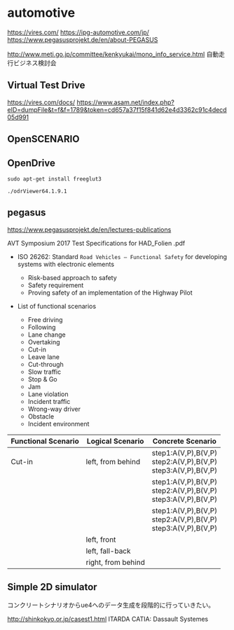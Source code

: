 # automotive

https://vires.com/
https://ipg-automotive.com/jp/
https://www.pegasusprojekt.de/en/about-PEGASUS

http://www.meti.go.jp/committee/kenkyukai/mono_info_service.html
自動走行ビジネス検討会

## Virtual Test Drive
https://vires.com/docs/
https://www.asam.net/index.php?eID=dumpFile&t=f&f=1789&token=cd657a37f15f841d62e4d3362c91c4decd05d991

## OpenSCENARIO



## OpenDrive

```
sudo apt-get install freeglut3
```

```
./odrViewer64.1.9.1
```

## pegasus

https://www.pegasusprojekt.de/en/lectures-publications

AVT Symposium 2017 Test Specifications for HAD_Folien .pdf

- ISO 26262: Standard `Road Vehicles – Functional Safety` for developing systems with electronic elements
  - Risk-based approach to safety
  - Safety requirement
  - Proving safety of an implementation of the Highway Pilot

- List of functional scenarios
  - Free driving
  - Following
  - Lane change
  - Overtaking
  - Cut-in
  - Leave lane
  - Cut-through
  - Slow traffic
  - Stop & Go
  - Jam
  - Lane violation
  - Incident traffic
  - Wrong-way driver
  - Obstacle
  - Incident environment

|Functional Scenario|Logical Scenario|Concrete Scenario|
|---|---|---|
|Cut-in|left, from behind|step1:A(V,P),B(V,P)<br>step2:A(V,P),B(V,P)<br>step3:A(V,P),B(V,P)|
|||step1:A(V,P),B(V,P)<br>step2:A(V,P),B(V,P)<br>step3:A(V,P),B(V,P)|
|||step1:A(V,P),B(V,P)<br>step2:A(V,P),B(V,P)<br>step3:A(V,P),B(V,P)|
||left, front||
||left, fall-back||
||right, from behind||

## Simple 2D simulator

コンクリートシナリオからue4へのデータ生成を段階的に行っていきたい。

http://shinkokyo.or.jp/casest1.html
ITARDA
CATIA: Dassault Systemes
